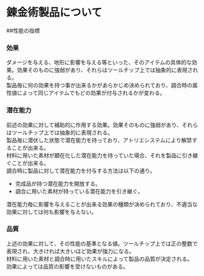 # 錬金術製品について

##性能の指標

### 効果
ダメージを与える、地形に影響を与える等といった、そのアイテムの具体的な効果。効果そのものに強弱があり、それらはツールチップ上では抽象的に表現される。  
製品毎に何の効果を持つ事が出来るかがあらかじめ決められており、調合時の属性値によって同じアイテムでもどの効果が付与されるかが変わる。

### 潜在能力
前述の効果に対して補助的に作用する効果。効果そのものに強弱があり、それらはツールチップ上では抽象的に表現される。  
製品毎に潜伏した状態で潜在能力を持っており、アトリエシステムにより解禁することが出来る。  
材料に用いた素材が顕在化した潜在能力を持っていた場合、それを製品に引き継ぐことが出来る。  
調合時に製品に対して潜在能力を付与する方法は以下の通り。
* 完成品が持つ潜在能力を開放する。
* 調合に用いた素材が持っている潜在能力を引き継ぐ。  

潜在能力毎に影響を与えることが出来る効果の種類が決められており、不適当な効果に対しては何も影響を与えない。

### 品質
上述の効果に対して、その性能の基準となる値。ツールチップ上では正の整数で表現され、大きければ大きいほど効果が強力になる。  
材料に用いた素材と調合時に用いたスキルによって製品の品質が決定される。  
効果によっては品質の影響を受けないものがある。